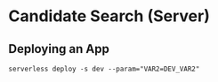 # Candidate Search (Server)

## Deploying an App
```shell
serverless deploy -s dev --param="VAR2=DEV_VAR2"
```
